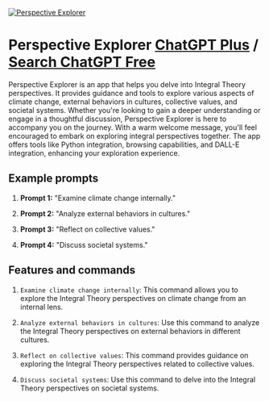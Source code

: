 
[![Perspective Explorer](https://files.oaiusercontent.com/file-SOoUFJWZkzzkELjTu1EFkNJ2?se=2123-10-17T01%3A18%3A43Z&sp=r&sv=2021-08-06&sr=b&rscc=max-age%3D31536000%2C%20immutable&rscd=attachment%3B%20filename%3Ded49e7ca-2314-4af0-8f33-a411dc867b77.png&sig=AUHjgh%2B9ozZzBm%2B35vJ854N5%2Bxw7pXVP7N/BnnoRl6o%3D)](https://chat.openai.com/g/g-ZRKSuCXgV-perspective-explorer)

# Perspective Explorer [ChatGPT Plus](https://chat.openai.com/g/g-ZRKSuCXgV-perspective-explorer) / [Search ChatGPT Free](https://gptcall.net/index.html#/?search=Perspective%20Explorer)

Perspective Explorer is an app that helps you delve into Integral Theory perspectives. It provides guidance and tools to explore various aspects of climate change, external behaviors in cultures, collective values, and societal systems. Whether you're looking to gain a deeper understanding or engage in a thoughtful discussion, Perspective Explorer is here to accompany you on the journey. With a warm welcome message, you'll feel encouraged to embark on exploring integral perspectives together. The app offers tools like Python integration, browsing capabilities, and DALL-E integration, enhancing your exploration experience.

## Example prompts

1. **Prompt 1:** "Examine climate change internally."

2. **Prompt 2:** "Analyze external behaviors in cultures."

3. **Prompt 3:** "Reflect on collective values."

4. **Prompt 4:** "Discuss societal systems."

## Features and commands

1. `Examine climate change internally`: This command allows you to explore the Integral Theory perspectives on climate change from an internal lens.

2. `Analyze external behaviors in cultures`: Use this command to analyze the Integral Theory perspectives on external behaviors in different cultures.

3. `Reflect on collective values`: This command provides guidance on exploring the Integral Theory perspectives related to collective values.

4. `Discuss societal systems`: Use this command to delve into the Integral Theory perspectives on societal systems.



